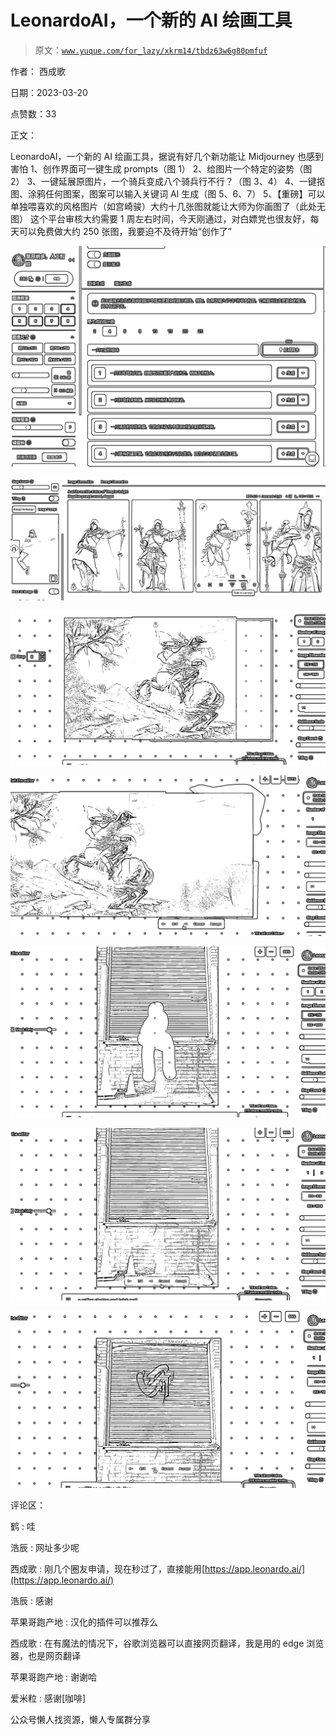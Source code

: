# LeonardoAI，一个新的 AI 绘画工具

> 原文：[`www.yuque.com/for_lazy/xkrm14/tbdz63w6g80pmfuf`](https://www.yuque.com/for_lazy/xkrm14/tbdz63w6g80pmfuf)



作者： 西成歌



日期：2023-03-20



点赞数：33

<ne-card data-card-name="hr" data-card-type="block" id="mTYRA" data-event-boundary="card">

正文：



LeonardoAI，一个新的 AI 绘画工具，据说有好几个新功能让 Midjourney 也感到害怕 1、创作界面可一键生成 prompts（图 1） 2、给图片一个特定的姿势（图 2） 3、一键延展原图片，一个骑兵变成八个骑兵行不行？（图 3、4） 4、一键抠图、涂鸦任何图案，图案可以输入关键词 AI 生成（图 5、6、7） 5、【重磅】可以单独喂喜欢的风格图片（如宫崎骏）大约十几张图就能让大师为你画图了（此处无图） 这个平台审核大约需要 1 周左右时间，今天刚通过，对白嫖党也很友好，每天可以免费做大约 250 张图，我要迫不及待开始“创作了”



<ne-card data-card-name="image" data-card-type="inline" id="tBDuF" data-event-boundary="card">![](img/94689e6dd9a23bf9a92dd95aa3a8c377.png)</ne-card>



<ne-card data-card-name="image" data-card-type="inline" id="SaeS0" data-event-boundary="card">![](img/0e474e3e8a739893861f54af36cd6e64.png)</ne-card>



<ne-card data-card-name="image" data-card-type="inline" id="ha5Xh" data-event-boundary="card">![](img/1a5fac517cc1abd9710e3427a1dc5cbe.png)</ne-card>



<ne-card data-card-name="image" data-card-type="inline" id="E0R2w" data-event-boundary="card">![](img/ccfd57d6fbf51b585c19b028705b03ce.png)</ne-card>



<ne-card data-card-name="image" data-card-type="inline" id="TrhEf" data-event-boundary="card">![](img/51b25db611b0bf435a996dfca246b0d5.png)</ne-card>



<ne-card data-card-name="image" data-card-type="inline" id="x2Zne" data-event-boundary="card">![](img/7fce83b216575360dfeaf237c31a1799.png)</ne-card>



<ne-card data-card-name="image" data-card-type="inline" id="VQQpX" data-event-boundary="card">![](img/4335b0d49b420449e1c6a202de82c6c9.png)</ne-card>

<ne-card data-card-name="hr" data-card-type="block" id="dLq2H" data-event-boundary="card">

评论区：



鹤 : 哇



浩辰 : 网址多少呢



西成歌 : 刚几个圈友申请，现在秒过了，直接能用[https://app.leonardo.ai/](https://app.leonardo.ai/)



浩辰 : 感谢



苹果哥跑产地 : 汉化的插件可以推荐么



西成歌 : 在有魔法的情况下，谷歌浏览器可以直接网页翻译，我是用的 edge 浏览器，也是网页翻译



苹果哥跑产地 : 谢谢哈



爱米粒 : 感谢[咖啡]

<ne-card data-card-name="hr" data-card-type="block" id="kPCCJ" data-event-boundary="card">

公众号懒人找资源，懒人专属群分享

</ne-card></ne-card></ne-card>